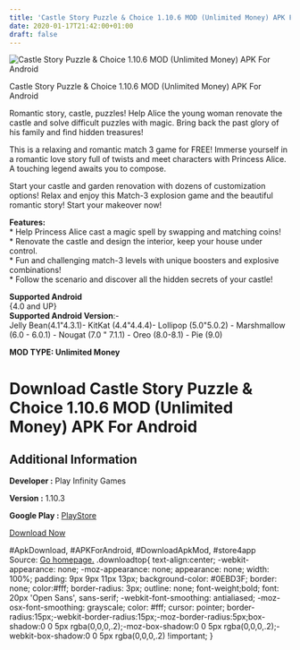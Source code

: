 ```yaml
---
title: 'Castle Story Puzzle & Choice 1.10.6 MOD (Unlimited Money) APK For Android'
date: 2020-01-17T21:42:00+01:00
draft: false
---
```


![Castle Story Puzzle & Choice 1.10.6 MOD (Unlimited Money) APK For Android](https://i1.wp.com/apkhome.net/wp-content/uploads/2020/01/Castle-Story-Puzzle-Choice-1.10.6-MOD-Unlimited-Money.png "Castle Story Puzzle & Choice 1.10.6 MOD (Unlimited Money) APK For Android")

  

Castle Story Puzzle & Choice 1.10.6 MOD (Unlimited Money) APK For Android

Romantic story, castle, puzzles! Help Alice the young woman renovate the castle and solve difficult puzzles with magic. Bring back the past glory of his family and find hidden treasures!

This is a relaxing and romantic match 3 game for FREE! Immerse yourself in a romantic love story full of twists and meet characters with Princess Alice. A touching legend awaits you to compose.

Start your castle and garden renovation with dozens of customization options! Relax and enjoy this Match-3 explosion game and the beautiful romantic story! Start your makeover now!

**Features:**  
\* Help Princess Alice cast a magic spell by swapping and matching coins!  
\* Renovate the castle and design the interior, keep your house under control.  
\* Fun and challenging match-3 levels with unique boosters and explosive combinations!  
\* Follow the scenario and discover all the hidden secrets of your castle!

**Supported Android**  
{4.0 and UP}  
**Supported Android Version**:-  
Jelly Bean(4.1"4.3.1)- KitKat (4.4"4.4.4)- Lollipop (5.0"5.0.2) - Marshmallow (6.0 - 6.0.1) - Nougat (7.0 " 7.1.1) - Oreo (8.0-8.1) - Pie (9.0)

**MOD TYPE: Unlimited Money**

Download Castle Story Puzzle & Choice 1.10.6 MOD (Unlimited Money) APK For Android
==================================================================================

Additional Information
----------------------

**Developer :** Play Infinity Games

**Version :** 1.10.3

**Google Play :** [PlayStore](https://play.google.com/store/apps/details?id=com.playinfinity.game.castlestory)

  

[Download Now](https://store4app.co/post/castle-story-puzzle-amp-choice-1-10-6-mod-unlimited-money-apk-for-android_1579289674)

  
#ApkDownload, #APKForAndroid, #DownloadApkMod, #store4app  
Source: [Go homepage.](https://store4app.co/post/castle-story-puzzle-amp-choice-1-10-6-mod-unlimited-money-apk-for-android_1579289674) .downloadtop{ text-align:center; -webkit-appearance: none; -moz-appearance: none; appearance: none; width: 100%; padding: 9px 9px 11px 13px; background-color: #0EBD3F; border: none; color:#fff; border-radius: 3px; outline: none; font-weight;bold; font: 20px 'Open Sans', sans-serif; -webkit-font-smoothing: antialiased; -moz-osx-font-smoothing: grayscale; color: #fff; cursor: pointer; border-radius:15px;-webkit-border-radius:15px;-moz-border-radius:5px;box-shadow:0 0 5px rgba(0,0,0,.2);-moz-box-shadow:0 0 5px rgba(0,0,0,.2);-webkit-box-shadow:0 0 5px rgba(0,0,0,.2) !important; }